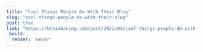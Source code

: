 ```yaml
---
title: "Cool Things People Do With Their Blog"
slug: "cool-things-people-do-with-their-blog"
post: true
link: "https://brainbaking.com/post/2022/04/cool-things-people-do-with-their-blogs/"
_build:
  render: 'never'
---
```


